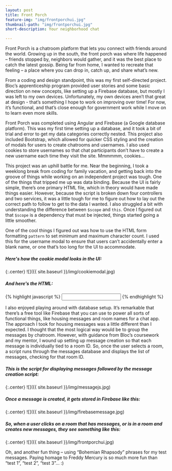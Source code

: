 ```yaml
---
layout: post
title: Front Porch
feature-img: "img/frontporchui.jpg"
thumbnail-path: "img/frontporchui.jpg"
short-description: Your neighborhood chat

---
```

Front Porch is a chatroom platform that lets you connect with friends around the world. Growing up in the south, the front porch was where life happened – friends stopped by, neighbors would gather, and it was the best place to catch the latest gossip. Being far from home, I wanted to recreate that feeling – a place where you can drop in, catch up, and share what’s new.

From a coding and design standpoint, this was my first self-directed project. Bloc’s apprenticeship program provided user stories and some basic direction on new concepts, like setting up a Firebase database, but mostly I was left to my own devices. Unfortunately, my own devices aren’t that great at design -  that’s something I hope to work on improving over time! For now, it’s functional, and that’s close enough for government work while I move on to learn even more skills.

Front Porch was completed using Angular and Firebase (a Google database platform). This was my first time setting up a database, and it took a bit of trial and error to get my data categories correctly nested. This project also included Bootstrap, which allowed for quicker CSS styling and the creation of modals for users to create chatrooms and usernames. I also used cookies to store usernames so that chat participants don’t have to create a new username each time they visit the site. Mmmmmm, cookies…

This project was an uphill battle for me. Near the beginning, I took a weeklong break from coding for family vacation, and getting back into the groove of things while working on an independent project was tough. One of the things that tripped me up was data binding. Because the UI is fairly simple, there’s one primary HTML file, which in theory would have made things easier. However, because the script is broken down four controllers and two services, it was a little tough for me to figure out how to lay out the correct path to follow to get to the data I wanted. I also struggled a bit with understanding the difference between `$scope` and `this`. Once I figured out that `$scope` is a dependency that must be injected, things started going a little smoother.

One of the cool things I figured out was how to use the HTML form formatting `pattern` to set minimum and maximum character count. I used this for the username modal to ensure that users can’t accidentally enter a blank name, or one that’s too long for the UI to accommodate.

<h5> Here's how the cookie modal looks in the UI: </h5>
{:.center}
![]({{ site.baseurl }}/img/cookiemodal.jpg)

<h5> And here's the HTML: </h5>
{% highlight javascript %}
<input required type="text" ng-model="username" class="form-control" pattern=".{3,15}">
{% endhighlight %}

I also enjoyed playing around with database setup. It’s remarkable that there’s a free tool like Firebase that you can use to power all sorts of functional things, like housing messages and room names for a chat app. The approach I took for housing messages was a little different than I expected. I thought that the most logical way would be to group the messages by chatroom. However, with guidance from Bloc’s coursework and my mentor, I wound up setting up message creation so that each message is individually tied to a room ID. So, once the user selects a room, a script runs through the messages database and displays the list of messages, checking for that room ID.

<h5> This is the script for displaying messages followed by the message creation script: </h5>
{:.center}
![]({{ site.baseurl }}/img/messagejs.jpg)

<h5> Once a message is created, it gets stored in Firebase like this: </h5>
{:.center}
![]({{ site.baseurl }}/img/firebasemessage.jpg)

<h5> So, when a user clicks on a room that has messages, or is in a room and creates new messages, they see something like this: </h5>
{:.center}
![]({{ site.baseurl }}/img/frontporchui.jpg)


Oh, and another fun thing – using “Bohemian Rhapsody” phrases for my test messages. Paying homage to Freddy Mercury is so much more fun than “test 1”, “test 2”, “test 3”… :)
